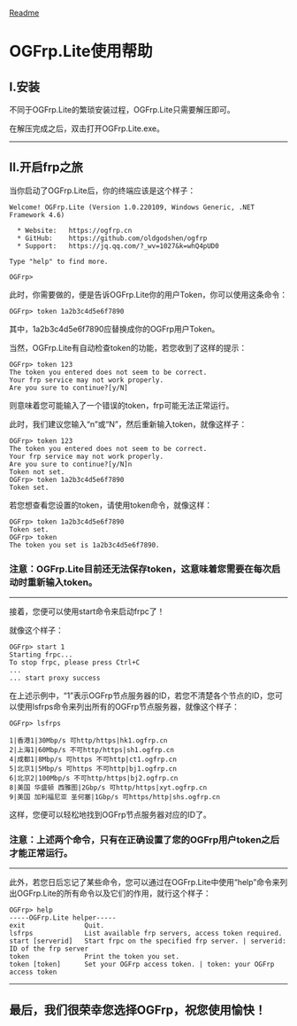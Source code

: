 [Readme](https://github.com/OldGodShen/OGFrp/blob/master/README.md#ogfrp)

# OGFrp.Lite使用帮助

## I.安装
不同于OGFrp.Lite的繁琐安装过程，OGFrp.Lite只需要解压即可。

在解压完成之后，双击打开OGFrp.Lite.exe。

---

## II.开启frp之旅
当你启动了OGFrp.Lite后，你的终端应该是这个样子：

    Welcome! OGFrp.Lite (Version 1.0.220109, Windows Generic, .NET Framework 4.6)

      * Website:   https://ogfrp.cn
      * GitHub:    https://github.com/oldgodshen/ogfrp
      * Support:   https://jq.qq.com/?_wv=1027&k=whQ4pUD0

    Type "help" to find more.
    
    OGFrp> 

此时，你需要做的，便是告诉OGFrp.Lite你的用户Token，你可以使用这条命令：

    OGFrp> token 1a2b3c4d5e6f7890

其中，1a2b3c4d5e6f7890应替换成你的OGFrp用户Token。

当然，OGFrp.Lite有自动检查token的功能，若您收到了这样的提示：

    OGFrp> token 123
    The token you entered does not seem to be correct.
    Your frp service may not work properly.
    Are you sure to continue?[y/N]

则意味着您可能输入了一个错误的token，frp可能无法正常运行。

此时，我们建议您输入“n”或“N”，然后重新输入token，就像这样子：

    OGFrp> token 123
    The token you entered does not seem to be correct.
    Your frp service may not work properly.
    Are you sure to continue?[y/N]n
    Token not set.
    OGFrp> token 1a2b3c4d5e6f7890
    Token set.

若您想查看您设置的token，请使用token命令，就像这样：

    OGFrp> token 1a2b3c4d5e6f7890
    Token set.
    OGFrp> token
    The token you set is 1a2b3c4d5e6f7890.

### 注意：OGFrp.Lite目前还无法保存token，这意味着您需要在每次启动时重新输入token。

---

接着，您便可以使用start命令来启动frpc了！

就像这个样子：

    OGFrp> start 1
    Starting frpc...
    To stop frpc, please press Ctrl+C
    ...
    ... start proxy success

在上述示例中，“1”表示OGFrp节点服务器的ID，若您不清楚各个节点的ID，您可以使用lsfrps命令来列出所有的OGFrp节点服务器，就像这个样子：

    OGFrp> lsfrps

    1|香港1|30Mbp/s 可http/https|hk1.ogfrp.cn
    2|上海1|60Mbp/s 不可http/https|sh1.ogfrp.cn
    4|成都1|8Mbp/s 可https 不可http|ct1.ogfrp.cn
    5|北京1|5Mbp/s 可https 不可http|bj1.ogfrp.cn
    6|北京2|100Mbp/s 不可http/https|bj2.ogfrp.cn
    8|美国 华盛顿 西雅图|2Gbp/s 可http/https|xyt.ogfrp.cn
    9|美国 加利福尼亚 圣何塞|1Gbp/s 可https/http|shs.ogfrp.cn
    
这样，您便可以轻松地找到OGFrp节点服务器对应的ID了。

### 注意：上述两个命令，只有在正确设置了您的OGFrp用户token之后才能正常运行。

---

此外，若您日后忘记了某些命令，您可以通过在OGFrp.Lite中使用“help”命令来列出OGFrp.Lite的所有命令以及它们的作用，就行这个样子：

    OGFrp> help
    -----OGFrp.Lite helper-----
    exit               Quit.
    lsfrps             List available frp servers, access token required.
    start [serverid]   Start frpc on the specified frp server. | serverid: ID of the frp server
    token              Print the token you set.
    token [token]      Set your OGFrp access token. | token: your OGFrp access token
    
---

## 最后，我们很荣幸您选择OGFrp，祝您使用愉快！
